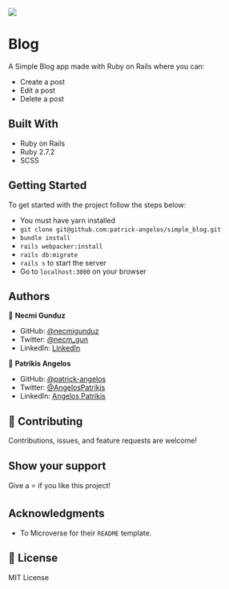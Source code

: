 
![](https://img.shields.io/badge/Microverse-blueviolet)

# Blog

A Simple Blog app made with Ruby on Rails where you can:

- Create a post
- Edit a post
- Delete a post

## Built With

- Ruby on Rails
- Ruby 2.7.2
- SCSS

## Getting Started

To get started with the project follow the steps below:
- You must have yarn installed
- `git clone git@github.com:patrick-angelos/simple_blog.git`
- `bundle install`
- `rails webpacker:install`
- `rails db:migrate`
- `rails s` to start the server
- Go to `localhost:3000` on your browser

## Authors

👤 **Necmi Gunduz**
- GitHub: [@necmigunduz](https://github.com/necmigunduz)
- Twitter: [@necm_gun](https://twitter.com/necm_gun)
- LinkedIn: [LinkedIn](https://www.linkedin.com/in/necmigunduz/)

👤 **Patrikis Angelos**
- GitHub: [@patrick-angelos](https://github.com/patrick-angelos)
- Twitter: [@AngelosPatrikis](https://twitter.com/AngelosPatrikis)
- LinkedIn: [Angelos Patrikis](https://www.linkedin.com/in/angelos-patrikis-a590a61b5/)

## 🤝 Contributing

Contributions, issues, and feature requests are welcome!

## Show your support

Give a ⭐️ if you like this project!

## Acknowledgments

- To Microverse for their `README` template.

## 📝 License

MIT License
